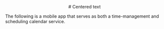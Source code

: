 <div align="center">#  Centered text</div>

  The following is a mobile app that serves as both a time-management and scheduling calendar service. 
